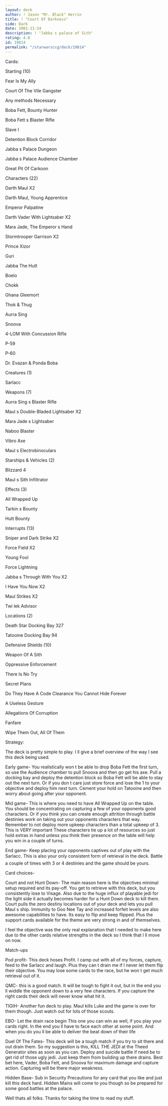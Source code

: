 ```yaml
---
layout: deck
author: ! Jason "Mr. Black" Herrin
title: ! "Court Of Darkness"
side: Dark
date: 2001-11-24
description: ! "Jabba s palace of Sith"
rating: 4.0
id: 19814
permalink: "/starwarsccg/deck/19814"
---
```

Cards:

Starting (10)

Fear Is My Ally

Court Of The Vile Gangster

Any methods Necessary

Boba Fett, Bounty Hunter

Boba Fett s Blaster Rifle

Slave I

Detention Block Corridor

Jabba s Palace Dungeon

Jabba s Palace Audience Chamber

Great Pit Of Carkoon


Characters (22)

Darth Maul X2

Darth Maul, Young Apprentice

Emperor Palpatine

Darth Vader With Lightsaber X2

Mara Jade, The Emperor s Hand

Stormtrooper Garrison X2

Prince Xizor

Guri

Jabba The Hutt

Boelo

Chokk

Ghana Gleemort

Thok & Thug

Aurra Sing

Snoova

4-LOM With Concussion Rifle

P-59

P-60

Dr. Evazan & Ponda Boba


Creatures (1)

Sarlacc


Weapons (7)

Aurra Sing s Blaster Rifle

Maul s Double-Bladed Lightsaber X2

Mara Jade s Lightsaber

Naboo Blaster

Vibro Axe

Maul s Electrobinoculars


Starships & Vehicles (2)

Blizzard 4

Maul s Sith Infiltrator


Effects (3)

All Wrapped Up

Tarkin s Bounty

Hutt Bounty


Interrupts (13)

Sniper and Dark Strike X2

Force Field X2

Young Fool

Force Lightning

Jabba s Through With You X2

I Have You Now X2

Maul Strikes X2

Twi lek Advisor


Locations (2)

Death Star Docking Bay 327

Tatooine Docking Bay 94


Defensive Shields (10)

Weapon Of A Sith

Oppressive Enforcement

There Is No Try

Secret Plans

Do They Have A Code Clearance
You Cannot Hide Forever

A Useless Gesture

Allegations Of Corruption

Fanfare

Wipe Them Out, All Of Them



Strategy:

The deck is pretty simple to play. I ll give a brief overview of the way I see this deck being used.


Early game- You realistically won t be able to drop Boba Fett the first turn, so use the Audience chamber to pull Snoova and then go get his axe. Pull a docking bay and deploy the detention block so Boba Fett will be able to stay out the next turn. Or if you don t care just store force and lose the 1 to your objective and deploy him next turn. Cement your hold on Tatooine and then worry about going after your opponent.


Mid game- This is where you need to have All Wrapped Up on the table. You should be concentrating on capturing a few of your opponents good characters. Or if you think you can create enough attrition through battle destinies work on taking out your opponents characters that way. Remember to not deploy more upkeep characters than a total upkeep of 3. This is VERY important These characters tie up a lot of resources so just hold extras in hand unless you think their presence on the table will help you win in a couple of turns.


End game- Keep placing your opponents captives out of play with the Sarlacc. This is also your only consistent  form of retrieval in the deck. Battle a couple of times with 3 or 4 destinies and the game should be yours.


Card  choices-

Court and not Hunt Down- The main reason here is the objectives minimal setup required and its pay-off. You get to retrieve with this deck, but you consistently lose to Visage. Also due to the huge influx of playable jedi for the light side it actually becomes harder for a Hunt Down deck to kill them. Court pulls the zero destiny locations out of your deck and lets you pull Maul s ship. Immunity to Goo Nee Tay and increased forfeit levels are also awesome capabilities to have. Its easy to flip and keep flipped. Plus the support cards available for the theme are very strong in and of themselves.


I feel the objective was the only real explanation that I needed to make here due to the other cards relative strengths in the deck so I think that I ll move on now.


Match-ups


Pod profit- This deck hoses Profit. I camp out with all of my forces, capture, feed to the Sarlacc and laugh. Plus they can t drain me if I never let them flip their objective. You may lose some cards to the race, but he won t get much retrieval out of it.


QMC- this is a good match. It will be tough to fight it out, but in the end you ll widdle the opponent down to a very few characters. If you capture the right cards their deck will never know what hit it.


TIGIH- Another fun deck to play. Maul kills Luke and the game is over for them though. Just watch out for lots of those scouts.


EBO- Let the drain race begin This one you can win as well, if you play your cards right. In the end you ll have to face each other at some point. And when you do you ll be able to deliver the beat down of their life


Duel Of The Fates- This deck will be a tough match if you try to sit there and out drain them. So my suggestion is this, KILL THE JEDI at the Theed Generator sites as soon as you can. Deploy and suicide battle if need be to get rid of those ugly jedi. Just keep them from building up there drains. Best bet here, Vader, Boba Fett, and Snoova for maximum damage and capture action. Capturing will be there major weakness.


Hidden Base- Sub in Security Precautions for any card that you like and just kill this deck hard. Hidden Mains will come to you though so be prepared for some good battles at the palace.


Well thats all folks. Thanks for taking the time to read my stuff.

